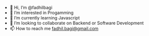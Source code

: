 - 👋 Hi, I’m @fadhilbagi
- 👀 I’m interested in Progamming
- 🌱 I’m currently learning Javascript
- 💞️ I’m looking to collaborate on Backend or Software Development
- 📫 How to reach me fadhil.bagi@gmail.com

<!---
fadhilbagi/fadhilbagi is a ✨ special ✨ repository because its `README.md` (this file) appears on your GitHub profile.
You can click the Preview link to take a look at your changes.
--->
